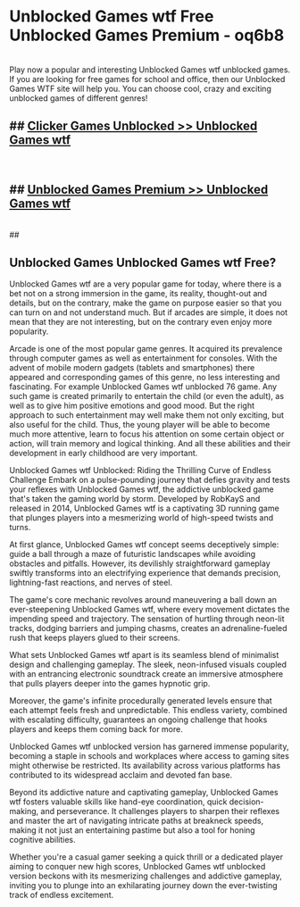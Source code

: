 # Unblocked Games wtf  Free Unblocked Games Premium - oq6b8 <br>
<br>
Play now a popular and interesting Unblocked Games wtf unblocked games. If you are looking for free games for school and office, then our Unblocked Games WTF site will help you. You can choose cool, crazy and exciting unblocked games of different genres!


## ##  [Clicker Games Unblocked >> Unblocked Games wtf](http://freeplayer.one?title=Unblocked_Games_wtf&ref=UG)
  <br>

##  ## [Unblocked Games Premium >> Unblocked Games wtf](http://freeplayer.one?title=Unblocked_Games_wtf&ref=UG)
  <br>
  ##



## Unblocked Games Unblocked Games wtf Free?

Unblocked Games wtf are a very popular game for today, where there is a bet not on a strong immersion in the game, its reality, thought-out and details, but on the contrary, make the game on purpose easier so that you can turn on and not understand much. But if arcades are simple, it does not mean that they are not interesting, but on the contrary even enjoy more popularity.

Arcade is one of the most popular game genres. It acquired its prevalence through computer games as well as entertainment for consoles. With the advent of mobile modern gadgets (tablets and smartphones) there appeared and corresponding games of this genre, no less interesting and fascinating. For example Unblocked Games wtf unblocked 76 game. Any such game is created primarily to entertain the child (or even the adult), as well as to give him positive emotions and good mood. But the right approach to such entertainment may well make them not only exciting, but also useful for the child. Thus, the young player will be able to become much more attentive, learn to focus his attention on some certain object or action, will train memory and logical thinking. And all these abilities and their development in early childhood are very important.

Unblocked Games wtf Unblocked: Riding the Thrilling Curve of Endless Challenge
Embark on a pulse-pounding journey that defies gravity and tests your reflexes with Unblocked Games wtf, the addictive unblocked game that's taken the gaming world by storm. Developed by RobKayS and released in 2014, Unblocked Games wtf is a captivating 3D running game that plunges players into a mesmerizing world of high-speed twists and turns.

At first glance, Unblocked Games wtf concept seems deceptively simple: guide a ball through a maze of futuristic landscapes while avoiding obstacles and pitfalls. However, its devilishly straightforward gameplay swiftly transforms into an electrifying experience that demands precision, lightning-fast reactions, and nerves of steel.

The game's core mechanic revolves around maneuvering a ball down an ever-steepening Unblocked Games wtf, where every movement dictates the impending speed and trajectory. The sensation of hurtling through neon-lit tracks, dodging barriers and jumping chasms, creates an adrenaline-fueled rush that keeps players glued to their screens.

What sets Unblocked Games wtf apart is its seamless blend of minimalist design and challenging gameplay. The sleek, neon-infused visuals coupled with an entrancing electronic soundtrack create an immersive atmosphere that pulls players deeper into the games hypnotic grip.

Moreover, the game's infinite procedurally generated levels ensure that each attempt feels fresh and unpredictable. This endless variety, combined with escalating difficulty, guarantees an ongoing challenge that hooks players and keeps them coming back for more.

Unblocked Games wtf unblocked version has garnered immense popularity, becoming a staple in schools and workplaces where access to gaming sites might otherwise be restricted. Its availability across various platforms has contributed to its widespread acclaim and devoted fan base.

Beyond its addictive nature and captivating gameplay, Unblocked Games wtf fosters valuable skills like hand-eye coordination, quick decision-making, and perseverance. It challenges players to sharpen their reflexes and master the art of navigating intricate paths at breakneck speeds, making it not just an entertaining pastime but also a tool for honing cognitive abilities.

Whether you're a casual gamer seeking a quick thrill or a dedicated player aiming to conquer new high scores, Unblocked Games wtf unblocked version beckons with its mesmerizing challenges and addictive gameplay, inviting you to plunge into an exhilarating journey down the ever-twisting track of endless excitement.